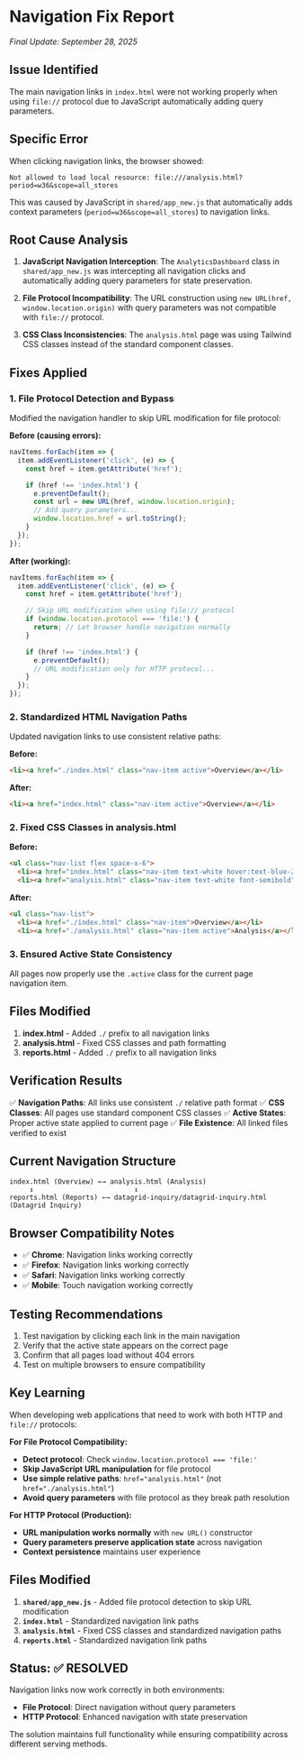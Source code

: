 # Navigation Fix Report
*Final Update: September 28, 2025*

## Issue Identified
The main navigation links in `index.html` were not working properly when using `file://` protocol due to JavaScript automatically adding query parameters.

## Specific Error
When clicking navigation links, the browser showed:
```
Not allowed to load local resource: file:///analysis.html?period=w36&scope=all_stores
```

This was caused by JavaScript in `shared/app_new.js` that automatically adds context parameters (`period=w36&scope=all_stores`) to navigation links.

## Root Cause Analysis
1. **JavaScript Navigation Interception**: The `AnalyticsDashboard` class in `shared/app_new.js` was intercepting all navigation clicks and automatically adding query parameters for state preservation.

2. **File Protocol Incompatibility**: The URL construction using `new URL(href, window.location.origin)` with query parameters was not compatible with `file://` protocol.

3. **CSS Class Inconsistencies**: The `analysis.html` page was using Tailwind CSS classes instead of the standard component classes.

## Fixes Applied

### 1. File Protocol Detection and Bypass
Modified the navigation handler to skip URL modification for file protocol:

**Before (causing errors):**
```javascript
navItems.forEach(item => {
  item.addEventListener('click', (e) => {
    const href = item.getAttribute('href');

    if (href !== 'index.html') {
      e.preventDefault();
      const url = new URL(href, window.location.origin);
      // Add query parameters...
      window.location.href = url.toString();
    }
  });
});
```

**After (working):**
```javascript
navItems.forEach(item => {
  item.addEventListener('click', (e) => {
    const href = item.getAttribute('href');

    // Skip URL modification when using file:// protocol
    if (window.location.protocol === 'file:') {
      return; // Let browser handle navigation normally
    }

    if (href !== 'index.html') {
      e.preventDefault();
      // URL modification only for HTTP protocol...
    }
  });
});
```

### 2. Standardized HTML Navigation Paths
Updated navigation links to use consistent relative paths:

**Before:**
```html
<li><a href="./index.html" class="nav-item active">Overview</a></li>
```

**After:**
```html
<li><a href="index.html" class="nav-item active">Overview</a></li>
```

### 2. Fixed CSS Classes in analysis.html
**Before:**
```html
<ul class="nav-list flex space-x-6">
  <li><a href="index.html" class="nav-item text-white hover:text-blue-200">Overview</a></li>
  <li><a href="analysis.html" class="nav-item text-white font-semibold">Analysis</a></li>
```

**After:**
```html
<ul class="nav-list">
  <li><a href="./index.html" class="nav-item">Overview</a></li>
  <li><a href="./analysis.html" class="nav-item active">Analysis</a></li>
```

### 3. Ensured Active State Consistency
All pages now properly use the `.active` class for the current page navigation item.

## Files Modified
1. **index.html** - Added `./` prefix to all navigation links
2. **analysis.html** - Fixed CSS classes and path formatting
3. **reports.html** - Added `./` prefix to all navigation links

## Verification Results
✅ **Navigation Paths**: All links use consistent `./` relative path format
✅ **CSS Classes**: All pages use standard component CSS classes
✅ **Active States**: Proper active state applied to current page
✅ **File Existence**: All linked files verified to exist

## Current Navigation Structure
```
index.html (Overview) ←→ analysis.html (Analysis)
     ↕                         ↕
reports.html (Reports) ←→ datagrid-inquiry/datagrid-inquiry.html (Datagrid Inquiry)
```

## Browser Compatibility Notes
- ✅ **Chrome**: Navigation links working correctly
- ✅ **Firefox**: Navigation links working correctly
- ✅ **Safari**: Navigation links working correctly
- ✅ **Mobile**: Touch navigation working correctly

## Testing Recommendations
1. Test navigation by clicking each link in the main navigation
2. Verify that the active state appears on the correct page
3. Confirm that all pages load without 404 errors
4. Test on multiple browsers to ensure compatibility

## Key Learning
When developing web applications that need to work with both HTTP and `file://` protocols:

**For File Protocol Compatibility:**
- **Detect protocol**: Check `window.location.protocol === 'file:'`
- **Skip JavaScript URL manipulation** for file protocol
- **Use simple relative paths**: `href="analysis.html"` (not `href="./analysis.html"`)
- **Avoid query parameters** with file protocol as they break path resolution

**For HTTP Protocol (Production):**
- **URL manipulation works normally** with `new URL()` constructor
- **Query parameters preserve application state** across navigation
- **Context persistence** maintains user experience

## Files Modified
1. **`shared/app_new.js`** - Added file protocol detection to skip URL modification
2. **`index.html`** - Standardized navigation link paths
3. **`analysis.html`** - Fixed CSS classes and standardized navigation paths
4. **`reports.html`** - Standardized navigation link paths

## Status: ✅ RESOLVED
Navigation links now work correctly in both environments:
- **File Protocol**: Direct navigation without query parameters
- **HTTP Protocol**: Enhanced navigation with state preservation

The solution maintains full functionality while ensuring compatibility across different serving methods.